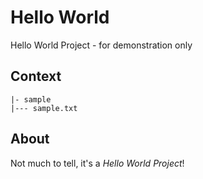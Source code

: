 # Hello World

Hello World Project - for demonstration only

## Context

```
|- sample
|--- sample.txt

```

## About

Not much to tell, it's a *Hello World Project*!
